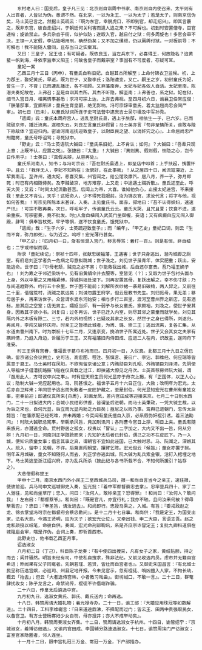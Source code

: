 <!-- { "loadSidebar": true } -->
        东村老人曰：国变后，皇子凡三见：北京则自诣周中书家、南京则自内使召来、太平则有人出首者，人皆以为伪。愚谓不然。在北京，一以为永王、一以为太子；若是太子，则南京信伪矣，马士英已言之。然据士英疏云：『既为东宫，幸脱虎口，不即到官，却走绍兴』。即其言覈之，既非东宫，彼自走绍兴，于朝廷何关利害而遣人追之来？不可解也。初到时安置僧寺，百官递帖；旋谕禁止。多兵杂沓于街，似护似防；遂取入官，越日付之狱：何多周旋也！多官会审不决，王铎一人定假，李沾始喝用刑，确然伪矣；又不加之缧绁，仍以肩舆付狱，一对板前导：不可解也！我不能随人雷同，且存当日之实案耳。
        又曰：三皇子，定王也；有可疑者。既依良玉，当左兵东下，必喜得王，何故隐名？迨黄蜚一帆到海，寻依李监奉义阳王；何故舍皇子而戴宗室？事固有不可度者，存疑可耳。
        童妃一案
        乙酉三月十三日（丙申），有童氏自称旧妃，自越其杰所解至；上命付锦衣卫监候。初，上为郡王，娶妃黄氏，早逝。既为世子，又娶李氏；洛阳遭变，又亡。嗣王之岁，初封童氏为妃，曾生一子，不育；已而遭乱播迁，各不相顾。又弃藩南奔，太妃与妃各依人自活。太妃至南，陈潜夫奏妃故在，上弗召；至是自诣其杰所。其杰不听隐，解至南；上弗善也，系之狱。妃在狱，细书入宫日月、相离情事甚悉；求冯可宗上达，上弃去弗视。至四月初六日，谕襄卫伯常应俊：『朕藩邸事，宜卿所详；童氏生育皇嗣，绝无影响。冯可宗辞审童氏，着太监屈尚忠会同严审』。初七日（已未），以童氏狱词所连于史可法营中逮庶吉士吴尔壎及中军孙秀。
        「遗闻」云：童氏本周府宫人，逃乱至尉氏县，遇上于旅邸，相依生一子，已六岁。已而贼破京师，播迁流离，遂相失云。刘良左言童氏非假冒；马士英亦言『苟非至情所关，谁敢与陛下称敌体？宜迎归内。密谕河南巡抚迎致皇子，以尉臣民之望、以消奸宄之心』。上命屈尚忠严刑酷拷，童氏号呼诅骂；寻死狱中。
        「野史」云：『马士英语阮大铖曰：『童氏系旧妃，上不肯认；如何』？大铖曰：『吾辈只观上意；上既不认，应置之死』。张捷曰：『太重』！大铖曰：『真则真、假则假，恻隐之心，岂今日作用乎』！士英曰：『真假未辨，从容再处』。
        童氏系河南人，知书；与冯可宗云：『吾在尉氏县遇上，即至店中叩首；上手扶起，携置怀中。且云：「我伴无人，李妃不知所在；汝貌好，在此事我」！从之居四十日，闻流寇寖近，上挈我南走。至许州，遇太妃，悲喜交集。州官闻之，给公馆及廪饩。居八月，养一子，弥月即死；时已有内相随侍矣。及李贼破京，地方难容，上又走；中途遇土贼折散』。童氏述至此，呼天大哭；又云：『时同太妃流散甚苦。后闻上为帝，大喜。谁知他负心，止接太妃进宫，不来接我！至此又不肯认，天乎！这短命人，少不得死我眼前。汝为锦衣官，求汝代言；将字与他，视如何答我』！可宗见所陈本末甚详，入奏。上见童氏书，面赤，掷地曰：『吾不认得妖妇，速速严讯』！可宗不敢再奏。次日，呼毛牢子，传谕童氏云云。童氏大哭，且咒且詈；饮食不进，遂染重疾。可宗密奏，竟不批发。时□人詹自植闯入武英门坐御幄，妄语；又有疯癫白应元闯入御殿，肆骂：俱奉旨杖死。牢子等惧，遂不饮食童氏，饿死狱中。
        「遗闻」载：『生子六岁，士英疏迎致皇子』；而「编年」、「甲乙史」童妃口词，则云『生而不育，弥月即死』，似为近之。呜呼！宏光薄行甚矣。
        「甲乙史」：『四月初一日，詹有恒混入宫门，秽言辱骂：着打一百』。则是有恒，非自植也；二字或相似而误。
        附录「童妃续记」：崇祯十四年，张献忠破福藩，王遇害；世子只身逃出，潜内城脚之厕室。有府皂刘正学者负一危病之母意拟跳城；世子浼之。刘见世子虽青年，体实肥重；跃出，安能逃命。世子曰：『尔母老颓，贼见之必不害；尔能救我出城，后自还尔富贵。吾乃福王嫡子也』！刘为筹之于邻近染坊中。见有旧黄绢伞并衣服等，室皆无（？）；又取为世子包衬头面与上身，外以伞里之又用绳紧缚，择城斜垣处滚下。刘再安置其母，复跃出解之，幸不伤寸肤；乃与间道趋野外。约行五十余里，世子困不能前；刘解所衣纱裙一袭易旧破椅，两人舁之。又前往二十里，借宿荒村，流贼之氛远矣；刘诫勿露王府字，但云是教书先生。刘归觅母，果无恙；移母居于乡，再来访世子。众皆谓东渡东河始安；相与步行二百里，渡河至曹州界之新店，见有酒标。居其店之空室；店无男主，孀妪当炉，有一弱子与长女童氏，家颇裕。刘凂之，使世子安其身，因教其子读小书。刘复归；过冬再访，世子已迁入内室，则尽其邻之蒙童而就学矣。刘见其隔内外之木板有隙二、三寸，若内外相视然；已疑及其家之长女。然世子之身已得所，刘遂归。再阅月，李闯又破怀庆府。时亲王之暂栖此城者，为周、璐、崇三王；逃出流离，复各汇集，从水道由曹州南下。时为崇祯十七年二月，又逢京变，挽泊世子所寓近处。世子又会其女之夫家有搆衅情，乃趋入舟边，诉履历于三王。又有福藩旧内侍田成、应进二人在内，识故主，遂同舟下淮安。
        时三王俱有宫眷，惟福世子葛巾布袍而已。四月初一日，入仪真。北都三月十九日之信已确，留京诸公会议拥立，史可法、高宏图、程注、张慎言、姜曰广、李沾、郭维经、何应瑞等皆属意于潞王。马士英时在凤阳，不欲徇留京诸公意；内贿勋臣刘孔昭、外贿镇臣刘泽清，先阴使人导福世子借漕抚路振飞船在仪真载之过江，即挟诸大僚见之舟次。士英首荐房师阮大铖，谓『亟用此人，方可议中兴之事』。时有应天府生员何光显亦于舟次上揭，有「正国体，以正人心」议；隐制大铖一党应起用也。马、阮甚恨之。福世子五月十六日正位，大赦；改明年为宏光。太后亦自卫辉来；年同世子逃出而失散者一皮匠护藏之，至是封伯。何光显知宏光在曹州有童姓女事，密奏前迎；即遣仪真所来{舟周}，彩画龙凤，差内官田成等迎接来京。七月二十日到水西门，二十一日拟进大内；合城小民结彩供香，皆谓圣后进朝。而马士英秉政，一凭大铖主裁，以为后之来也，自何光显，后立而光显内助之力巨矣；亟尼之以败乃事。鸾舆已进朝门，忽传太后懿旨：『在藩原配已经死难，并未再婚；今突闻有童氏擅自入京，必系假伪奸棍引诱。着三法勘问』！时阮大铖职总宪事，举朝承风旨，竟加刑讯问；各刑曹今官日上拶、明日上夹。童氏有随来族兄，亦潜逃全命。荒村野居之孤女，权贵以「冒认」二字加之，大内又不出一旨，何从分辨！九月初一日，河南刘正学踉跄而来；先知护太后者已封伯，谓己之功不在皮匠下。乃一入城，便知讯质童女事；倡言其事之真，谓朝官不宜如此诬国，已大触时忌。马、阮闻之，深嫉其人。疏入，留中；见朝，不许。后竟直闯朝堂，攘臂乞陈。宏光但云『候旨』；童女亦置于狱。明年五月城破，童女不知随何人而去，刘正学亦逃出城。阮大铖为乱兵索金银，活钉入棺埋之地下。马士英逃至浙江绍兴府，亦为乱兵所杀（按此纪与各书所载不合，不知何所援引？姑存之）。
        大悲僧假称楚王
        甲申十二月，南京水西门外小民王二至西城兵马司，报一和尚自言当今之亲王，速往报，使彼前迎。兵马司申文巡城御史入奏，宏光批：『着中军都督蔡忠去拿』。忠率营兵四十、家丁二人驰往，见和尚坐草厅；忠入，问曰：『汝何人，敢称亲王？恐得罪』！和尚曰：『汝何人？敢问我』！左右曰：『都督蔡爷』。和尚曰：『既是官儿，亦宜行礼；我亦不较。且问汝来何故？得毋拏我否』？忠曰：『奉圣旨，请汝进去』。和尚即行。忠授马乘之，入城。有旨：『委戎政赵之龙、锦衣掌堂冯可宗在都督府会蔡忠勘问』。是十二月十七日事。和尚供：『我是定王，为国变出家，法名大悲。今潞王贤明，应为天子；欲宏光让位』。又牵出钱、申二大臣，言语支吾。赵之龙和颜授以纸笔，命彼自供。奏闻，宏光命刑部鞫讯，系是齐庶宗诈冒定王；复批九卿科道俱在城隍庙会审，端是诈伪。合词上奏，即斩首西市。
        此野史也，他书载乙酉正月事。
        诏选淑女
        八月初二日（丁己），科臣陈子龙奏：『有中使四出搜采，凡有女子之家，黄纸贴额，持之而去；闾井骚然。明旨未经有司，中使私自搜求，殊非法纪。又前见收选内员，虑市井无籍自宫希进；昨闻果有父子同奄者。先朝若瑾、若贤，皆壮而自宫者也』。又御史朱国昌言：『有北城士民呈称历选宫嫔，必巡司、州县定地开报。今未见官示，忽有棍徒、哨凶擅入人家，不拘长幼，概云「抬去」；但云「大者选侍宫帏，小者教习戏曲」。街坊缄口，不敢一言』。二十二日，群奄肆扰收女；陈子龙言之，命禁讹传，棍徒不许借端诈骗。
        二十六日，传皇太后遴选中宫。
        九月初九日，选淑女黄氏、郭氏、戴氏送内；命再选。
        十八日，韩赞周请大婚礼物；着光禄寺办。二十一日，谕工部：『大婚应用珠冠等如数解进』。二十四日，工科李维樾言：『日来道途鼎沸，不择配而过门；皆云王、田两中贵强取民女，以备宫卫。有方士营杨寡妇少女自刎，母亦投井；亦大不成举动矣』。
        十月初八月，韩赞周奏淑女齐集。十二日，赞周请选淑女于杭州。十四日，谕管绍宁：『京城淑女，着博访细选』。又谕内官田成、李国辅分路速选淑女。十七日，谕赞周挨门严访淑女；富室官家隐匿者，邻人连坐。
        十一月十二日，限中宫礼冠三万金、常冠一万金，下户部措办。
